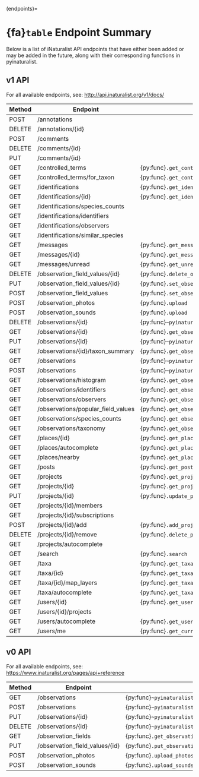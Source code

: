 (endpoints)=
# {fa}`table` Endpoint Summary

Below is a list of iNaturalist API endpoints that have either been added or may be added in the
future, along with their corresponding functions in pyinaturalist.

## v1 API
For all available endpoints, see: <http://api.inaturalist.org/v1/docs/>

| Method | Endpoint                           | Function
| ------ | --------                           | --------
| POST   | /annotations                       |
| DELETE | /annotations/{id}                  |
| POST   | /comments                          |
| DELETE | /comments/{id}                     |
| PUT    | /comments/{id}                     |
| GET    | /controlled_terms                  | {py:func}`.get_controlled_terms`
| GET    | /controlled_terms/for_taxon        | {py:func}`.get_controlled_terms`
| GET    | /identifications                   | {py:func}`.get_identifications`
| GET    | /identifications/{id}              | {py:func}`.get_identifications_by_id`
| GET    | /identifications/species_counts    |
| GET    | /identifications/identifiers       |
| GET    | /identifications/observers         |
| GET    | /identifications/similar_species   |
| GET    | /messages                          | {py:func}`.get_messages`
| GET    | /messages/{id}                     | {py:func}`.get_message_by_id`
| GET    | /messages/unread                   | {py:func}`.get_unread_meassage_count`
| DELETE | /observation_field_values/{id}     | {py:func}`.delete_observation_field`
| PUT    | /observation_field_values/{id}     | {py:func}`.set_observation_field`
| POST   | /observation_field_values          | {py:func}`.set_observation_field`
| POST   | /observation_photos                | {py:func}`.upload`
| POST   | /observation_sounds                | {py:func}`.upload`
| DELETE | /observations/{id}                 | {py:func}`~pyinaturalist.v1.observations.delete_observation`
| GET    | /observations/{id}                 | {py:func}`.get_observations_by_id`
| PUT    | /observations/{id}                 | {py:func}`~pyinaturalist.v1.observations.update_observation`
| GET    | /observations/{id}/taxon_summary   | {py:func}`.get_observation_taxon_summary`
| GET    | /observations                      | {py:func}`~pyinaturalist.v1.observations.get_observations`
| POST   | /observations                      | {py:func}`~pyinaturalist.v1.observations.create_observation`
| GET    | /observations/histogram            | {py:func}`.get_observation_histogram`
| GET    | /observations/identifiers          | {py:func}`.get_observation_identifiers`
| GET    | /observations/observers            | {py:func}`.get_observation_observers`
| GET    | /observations/popular_field_values | {py:func}`.get_observation_popular_field_values`
| GET    | /observations/species_counts       | {py:func}`.get_observation_species_counts`
| GET    | /observations/taxonomy             | {py:func}`.get_observation_taxonomy`
| GET    | /places/{id}                       | {py:func}`.get_places_by_id`
| GET    | /places/autocomplete               | {py:func}`.get_places_autocomplete`
| GET    | /places/nearby                     | {py:func}`.get_places_nearby`
| GET    | /posts                             | {py:func}`.get_posts`
| GET    | /projects                          | {py:func}`.get_projects`
| GET    | /projects/{id}                     | {py:func}`.get_projects_by_id`
| PUT    | /projects/{id}                     | {py:func}`.update_project`
| GET    | /projects/{id}/members             |
| GET    | /projects/{id}/subscriptions       |
| POST   | /projects/{id}/add                 | {py:func}`.add_project_observation`
| DELETE | /projects/{id}/remove              | {py:func}`.delete_project_observation`
| GET    | /projects/autocomplete             |
| GET    | /search                            | {py:func}`.search`
| GET    | /taxa                              | {py:func}`.get_taxa`
| GET    | /taxa/{id}                         | {py:func}`.get_taxa_by_id`
| GET    | /taxa/{id}/map_layers              | {py:func}`.get_taxa_map_layers`
| GET    | /taxa/autocomplete                 | {py:func}`.get_taxa_autocomplete`
| GET    | /users/{id}                        | {py:func}`.get_user_by_id`
| GET    | /users/{id}/projects               |
| GET    | /users/autocomplete                | {py:func}`.get_users_autocomplete`
| GET    | /users/me                          | {py:func}`.get_current_user`

## v0 API
For all available endpoints, see: <https://www.inaturalist.org/pages/api+reference>

| Method | Endpoint                        | Function
| ------ | --------                        | --------
| GET    | /observations                   | {py:func}`~pyinaturalist.v0.observations.get_observations`
| POST   | /observations                   | {py:func}`~pyinaturalist.v0.observations.create_observation`
| PUT    | /observations/{id}              | {py:func}`~pyinaturalist.v0.observations.update_observation`
| DELETE | /observations/{id}              | {py:func}`~pyinaturalist.v0.observations.delete_observation`
| GET    | /observation_fields             | {py:func}`.get_observation_fields`
| PUT    | /observation_field_values/{id}  | {py:func}`.put_observation_field_values`
| POST   | /observation_photos             | {py:func}`.upload_photos`
| POST   | /observation_sounds             | {py:func}`.upload_sounds`
